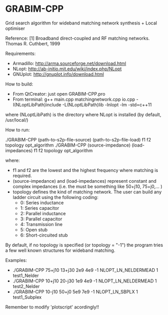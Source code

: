 # GRABIM-CPP
Grid search algorithm for wideband matching network synthesis + Local optimiser

Reference:
[1] Broadband direct-coupled and RF matching networks. Thomas R. Cuthbert, 1999

Requirements:

* Armadillo: http://arma.sourceforge.net/download.html
* NLopt: http://ab-initio.mit.edu/wiki/index.php/NLopt
* GNUplot: http://gnuplot.info/download.html

How to build:

* From QtCreator: just open GRABIM-CPP.pro
* From terminal: g++ main.cpp matchingnetwork.cpp io.cpp -I(NLoptLibPath)include -L(NLoptLibPath)lib -lnlopt -lm -std=c++11

where (NLoptLibPath) is the directory where NLopt is installed (by default, /usr/local/)


How to run:

./GRABIM-CPP (path-to-s2p-file-source) (path-to-s2p-file-load) f1 f2 topology opt_algorithm
./GRABIM-CPP (source-impedance) (load-impedances) f1 f2 topology opt_algorithm


where:

* f1 and f2 are the lowest and the highest frequency where matching is required.
* (source-impedance) and (load-impedances) represent constant and complex impedances (i.e. the must be something like 50+j10, 75+j0,... )
* topology defines the kind of matching network. The user can build any ladder circuit using the following coding:
  - 0: Series inductance
  - 1: Series capacitor
  - 2: Parallel inductance
  - 3: Parallel capacitor
  - 4: Transmission line
  - 5: Open stub
  - 6: Short-circuited stub 

By default, if no topology is specified (or topology = "-1") the program tries a few well known structures for wideband matching.

Examples:

* ./GRABIM-CPP 75+j10 13+j30 2e9 4e9 -1 NLOPT_LN_NELDERMEAD 1 test1_Nelder
* ./GRABIM-CPP 10+j10 20-j30 1e9 4e9 -1 NLOPT_LN_NELDERMEAD 1 test2_Nelder
* ./GRABIM-CPP 10-j10 50+j0 5e9 7e9 -1 NLOPT_LN_SBPLX 1 test1_Subplex

Remember to modify 'plotscript' acordingly!!





